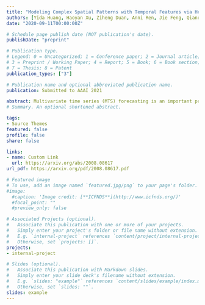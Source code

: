 ```yaml
---
title: "Modeling Complex Spatial Patterns with Temporal Features via Heterogenous Graph Embedding Networks"
authors: [Yida Huang, Haoyan Xu, Ziheng Duan, Anni Ren, Jie Feng, Qianru Zhang, Xiaoqian Wang]
date: "2020-09-11T00:00:00Z"

# Schedule page publish date (NOT publication's date).
publishDate: "preprint"

# Publication type.
# Legend: 0 = Uncategorized; 1 = Conference paper; 2 = Journal article;
# 3 = Preprint / Working Paper; 4 = Report; 5 = Book; 6 = Book section;
# 7 = Thesis; 8 = Patent
publication_types: ["3"]

# Publication name and optional abbreviated publication name.
publication: Submitted to AAAI 2021

abstract: Multivariate time series (MTS) forecasting is an important problem in many fields. Accurate forecasting results can effectively help decision-making. Variables in MTS have rich relations among each other and the value of each variable in MTS depends both on its historical values and on other variables. These rich relations can be static and predictable or dynamic and latent. Existing methods do not incorporate these rich relational information into modeling or only model certain relation among MTS variables. To jointly model rich relations among variables and temporal dependencies within the time series, a novel end-to-end deep learning model, termed Multivariate Time Series Forecasting via Heterogenous Graph Neural Networks (MTHetGNN) is proposed in this paper. To characterize rich relations among variables, a relation embedding module is introduced in our model, where each variable is regarded as a graph node and each type of edge represents a specific relationship among variables or one specific dynamic update strategy to model the latent dependency among variables. In addition, convolutional neural network (CNN) filters with different perception scales are used for time series feature extraction, which is used to generate the feature of each node. Finally, heterogenous graph neural networks are adopted to handle the complex structural information generated by temporal embedding module and relation embedding module. Three benchmark datasets from the real world are used to evaluate the proposed MTHetGNN and the comprehensive experiments show that MTHetGNN achieves state-of-the-art results in MTS forecasting task.
# Summary. An optional shortened abstract.

tags:
- Source Themes
featured: false
profile: false
share: false

links:
- name: Custom Link
  url: https://arxiv.org/abs/2008.08617
url_pdf: https://arxiv.org/pdf/2008.08617.pdf

# Featured image
# To use, add an image named `featured.jpg/png` to your page's folder. 
#image:
  #caption: 'Image credit: [**ICFNDS**](http://www.icfnds.org/)'
  #focal_point: ""
  #preview_only: false

# Associated Projects (optional).
#   Associate this publication with one or more of your projects.
#   Simply enter your project's folder or file name without extension.
#   E.g. `internal-project` references `content/project/internal-project/index.md`.
#   Otherwise, set `projects: []`.
projects:
- internal-project

# Slides (optional).
#   Associate this publication with Markdown slides.
#   Simply enter your slide deck's filename without extension.
#   E.g. `slides: "example"` references `content/slides/example/index.md`.
#   Otherwise, set `slides: ""`.
slides: example
---
```





